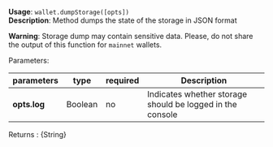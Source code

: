 **Usage**: `wallet.dumpStorage([opts])`    
**Description**: Method dumps the state of the storage in JSON format

**Warning**: Storage dump may contain sensitive data.
Please, do not share the output of this function for `mainnet` wallets.

Parameters:

| parameters             | type      | required       | Description                                                                       |  
|------------------------|-----------|----------------| ----------------------------------------------------------  |
| **opts.log**         | Boolean    | no             | Indicates whether storage should be logged in the console             |

Returns : {String}


